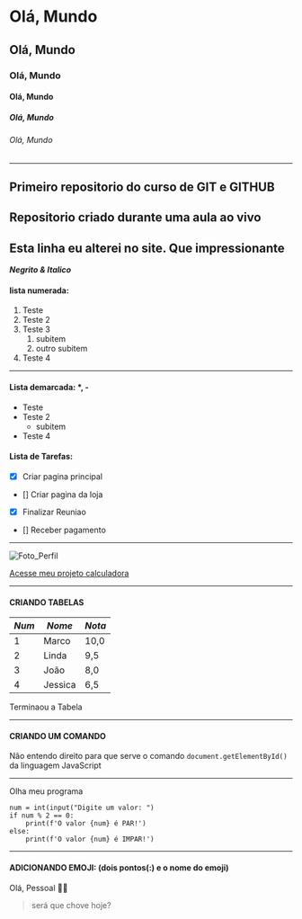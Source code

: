 # Olá, Mundo
## Olá, Mundo
### Olá, Mundo
#### Olá, Mundo
##### Olá, Mundo
###### Olá, Mundo
***
## Primeiro repositorio do curso de GIT e GITHUB

## Repositorio criado durante uma aula ao vivo

## Esta linha eu alterei no site. Que impressionante

__*Negrito & Italico*__

#### lista numerada:
1. Teste
2. Teste 2
3. Teste 3
   1. subitem
   2. outro subitem
1. Teste 4
***


#### Lista demarcada: *, -
* Teste
* Teste 2
   * subitem
* Teste 4


#### Lista de Tarefas:

- [x] Criar pagina principal
- [] Criar pagina da loja
- [x] Finalizar Reuniao
- [] Receber pagamento
***
![Foto_Perfil](https://github.com/MarcoJunior80/Ola---Mundo/assets/99770214/b85ce707-d679-410a-8e2c-ac40ae5fb7e9)

[Acesse meu projeto calculadora](https://marcojunior80.github.io/Calculadora-II/)
***
#### CRIANDO TABELAS
*Num* | *Nome* | *Nota*
---|---|---
1| Marco | 10,0
2| Linda | 9,5
3| João | 8,0
4| Jessica | 6,5

Terminaou a Tabela
***
#### CRIANDO UM COMANDO
Não entendo direito para que serve o comando `document.getElementById()` da linguagem JavaScript
***
Olha meu programa
```
num = int(input("Digite um valor: ")
if num % 2 == 0:
    print(f'O valor {num} é PAR!')
else:
    print(f'O valor {num} é IMPAR!')
```
***
#### ADICIONANDO EMOJI: (dois pontos(:) e o nome do emoji)
Olá, Pessoal 🖖🐒
> será que chove hoje?

